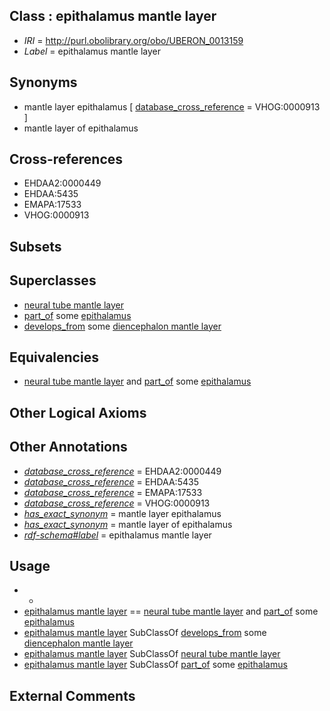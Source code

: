 
## Class : epithalamus mantle layer

 * *IRI* = http://purl.obolibrary.org/obo/UBERON_0013159
 * *Label* = epithalamus mantle layer

## Synonyms

 * mantle layer epithalamus [ [database_cross_reference](../../ef/oboInOwl#hasDbXref.md) = VHOG:0000913 ]
 * mantle layer of epithalamus

## Cross-references

 * EHDAA2:0000449
 * EHDAA:5435
 * EMAPA:17533
 * VHOG:0000913

## Subsets


## Superclasses

 * [neural tube mantle layer](../../UBERON/61/UBERON_0004061.md)
 * [part_of](../../BFO/50/BFO_0000050.md) some [epithalamus](../../UBERON/99/UBERON_0001899.md)
 * [develops_from](../../RO/02/RO_0002202.md) some [diencephalon mantle layer](../../UBERON/80/UBERON_0009580.md)

## Equivalencies

 * [neural tube mantle layer](../../UBERON/61/UBERON_0004061.md) and [part_of](../../BFO/50/BFO_0000050.md) some [epithalamus](../../UBERON/99/UBERON_0001899.md)

## Other Logical Axioms


## Other Annotations

 * *[database_cross_reference](../../ef/oboInOwl#hasDbXref.md)* = EHDAA2:0000449
 * *[database_cross_reference](../../ef/oboInOwl#hasDbXref.md)* = EHDAA:5435
 * *[database_cross_reference](../../ef/oboInOwl#hasDbXref.md)* = EMAPA:17533
 * *[database_cross_reference](../../ef/oboInOwl#hasDbXref.md)* = VHOG:0000913
 * *[has_exact_synonym](../../ym/oboInOwl#hasExactSynonym.md)* = mantle layer epithalamus
 * *[has_exact_synonym](../../ym/oboInOwl#hasExactSynonym.md)* = mantle layer of epithalamus
 * *[rdf-schema#label](../../el/rdf-schema#label.md)* = epithalamus mantle layer

## Usage

 * -
 * [epithalamus mantle layer](../../UBERON/59/UBERON_0013159.md) == [neural tube mantle layer](../../UBERON/61/UBERON_0004061.md) and [part_of](../../BFO/50/BFO_0000050.md) some [epithalamus](../../UBERON/99/UBERON_0001899.md)
 * [epithalamus mantle layer](../../UBERON/59/UBERON_0013159.md) SubClassOf [develops_from](../../RO/02/RO_0002202.md) some [diencephalon mantle layer](../../UBERON/80/UBERON_0009580.md)
 * [epithalamus mantle layer](../../UBERON/59/UBERON_0013159.md) SubClassOf [neural tube mantle layer](../../UBERON/61/UBERON_0004061.md)
 * [epithalamus mantle layer](../../UBERON/59/UBERON_0013159.md) SubClassOf [part_of](../../BFO/50/BFO_0000050.md) some [epithalamus](../../UBERON/99/UBERON_0001899.md)

## External Comments

